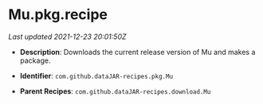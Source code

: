 # Mu.pkg.recipe

_Last updated 2021-12-23 20:01:50Z_

- **Description**: Downloads the current release version of Mu and makes a package.

- **Identifier**: `com.github.dataJAR-recipes.pkg.Mu`

- **Parent Recipes**: `com.github.dataJAR-recipes.download.Mu`
